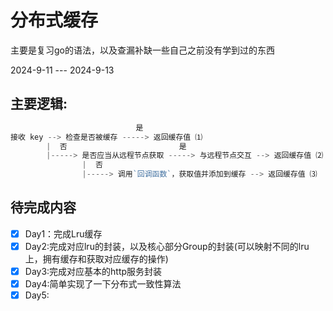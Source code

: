 # 分布式缓存

主要是复习go的语法，以及查漏补缺一些自己之前没有学到过的东西


2024-9-11 --- 2024-9-13


## 主要逻辑:
```go
                            是
接收 key --> 检查是否被缓存 -----> 返回缓存值 ⑴
        |  否                         是
		|-----> 是否应当从远程节点获取 -----> 与远程节点交互 --> 返回缓存值 ⑵
                |  否
                |-----> 调用`回调函数`，获取值并添加到缓存 --> 返回缓存值 ⑶
```

## 待完成内容
- [X] Day1：完成Lru缓存
- [X] Day2:完成对应lru的封装，以及核心部分Group的封装(可以映射不同的lru上，拥有缓存和获取对应缓存的操作)
- [X] Day3:完成对应基本的http服务封装
- [X] Day4:简单实现了一下分布式一致性算法
- [X] Day5: